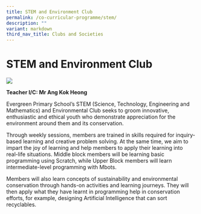 ```yaml
---
title: STEM and Environment Club
permalink: /co-curricular-programme/stem/
description: ""
variant: markdown
third_nav_title: Clubs and Societies
---
```

# **STEM and Environment Club**

![](/images/CCA%20Photos/img_3272.JPG)


**Teacher I/C:   Mr Ang Kok Heong** 


Evergreen Primary School’s STEM (Science, Technology, Engineering and Mathematics) and
Environmental Club seeks to groom innovative, enthusiastic and ethical youth who demonstrate
appreciation for the environment around them and its conservation. 

Through weekly sessions, members
are trained in skills required for inquiry-based learning and creative problem solving. At the same time,
we aim to impart the joy of learning and help members to apply their learning into real-life situations.
Middle block members will be learning basic programming using Scratch, while Upper Block members
will learn intermediate-level programming with Mbots. 

Members will also learn concepts of
sustainability and environmental conservation through hands-on activities and learning journeys. They
will then apply what they have learnt in programming help in conservation efforts, for example,
designing Artificial Intelligence that can sort recyclables.